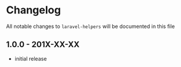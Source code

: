 # Changelog

All notable changes to `laravel-helpers` will be documented in this file

## 1.0.0 - 201X-XX-XX

- initial release
